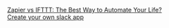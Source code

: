 [Zapier vs IFTTT: The Best Way to Automate Your Life?](https://www.process.st/zapier-vs-ifttt/) \
[Create your own slack app](https://api.slack.com/start)